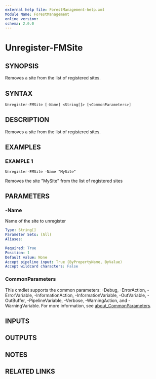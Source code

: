 ```yaml
---
external help file: ForestManagement-help.xml
Module Name: ForestManagement
online version:
schema: 2.0.0
---
```


# Unregister-FMSite

## SYNOPSIS
Removes a site from the list of registered sites.

## SYNTAX

```
Unregister-FMSite [-Name] <String[]> [<CommonParameters>]
```

## DESCRIPTION
Removes a site from the list of registered sites.

## EXAMPLES

### EXAMPLE 1
```
Unregister-FMSite -Name "MySite"
```

Removes the site "MySite" from the list of registered sites

## PARAMETERS

### -Name
Name of the site to unregister

```yaml
Type: String[]
Parameter Sets: (All)
Aliases:

Required: True
Position: 1
Default value: None
Accept pipeline input: True (ByPropertyName, ByValue)
Accept wildcard characters: False
```

### CommonParameters
This cmdlet supports the common parameters: -Debug, -ErrorAction, -ErrorVariable, -InformationAction, -InformationVariable, -OutVariable, -OutBuffer, -PipelineVariable, -Verbose, -WarningAction, and -WarningVariable. For more information, see [about_CommonParameters](http://go.microsoft.com/fwlink/?LinkID=113216).

## INPUTS

## OUTPUTS

## NOTES

## RELATED LINKS
